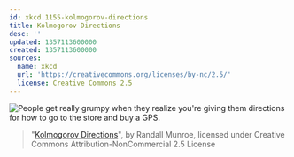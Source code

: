 ```yaml
---
id: xkcd.1155-kolmogorov-directions
title: Kolmogorov Directions
desc: ''
updated: 1357113600000
created: 1357113600000
sources:
  name: xkcd
  url: 'https://creativecommons.org/licenses/by-nc/2.5/'
  license: Creative Commons 2.5
---
```

![People get really grumpy when they realize you're giving them directions for how to go to the store and buy a GPS.](https://imgs.xkcd.com/comics/kolmogorov_directions.png)
> "[Kolmogorov Directions](https://xkcd.com/1155/)", by Randall Munroe, licensed under Creative Commons Attribution-NonCommercial 2.5 License
